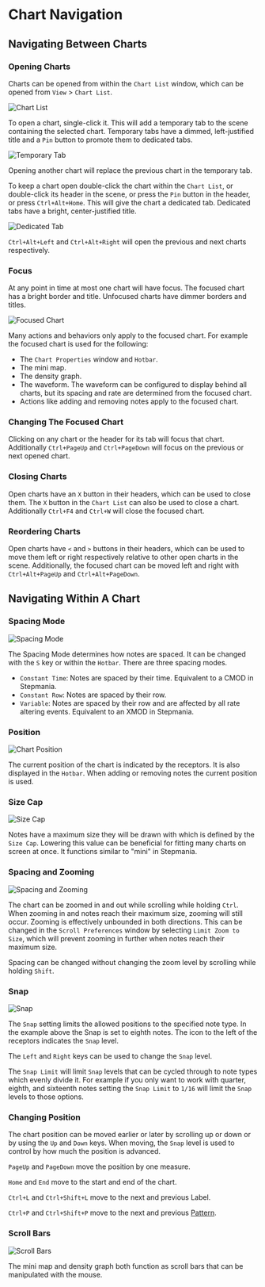 # Chart Navigation

## Navigating Between Charts

### Opening Charts

Charts can be opened from within the `Chart List` window, which can be opened from `View` > `Chart List`.

![Chart List](chart-navigation-chart-list.png "The Chart List window can be used to navigate between charts.")

To open a chart, single-click it. This will add a temporary tab to the scene containing the selected chart. Temporary tabs have a dimmed, left-justified title and a `Pin` button to promote them to dedicated tabs.

![Temporary Tab](chart-navigation-temporary-tab.png "This chart is opened in a temporary tab.")

Opening another chart will replace the previous chart in the temporary tab.

To keep a chart open double-click the chart within the `Chart List`, or double-click its header in the scene, or press the `Pin` button in the header, or press `Ctrl+Alt+Home`. This will give the chart a dedicated tab. Dedicated tabs have a bright, center-justified title.

![Dedicated Tab](chart-navigation-dedicated-tab.png "This chart is opened in a dedicated tab.")

`Ctrl+Alt+Left` and `Ctrl+Alt+Right` will open the previous and next charts respectively.

### Focus

At any point in time at most one chart will have focus. The focused chart has a bright border and title. Unfocused charts have dimmer borders and titles.

![Focused Chart](chart-navigation-focus-vs-unfocused.png "The Dance Double Hard chart has focus.")

Many actions and behaviors only apply to the focused chart. For example the focused chart is used for the following:
- The `Chart Properties` window and `Hotbar`.
- The mini map.
- The density graph.
- The waveform. The waveform can be configured to display behind all charts, but its spacing and rate are determined from the focused chart.
- Actions like adding and removing notes apply to the focused chart.

### Changing The Focused Chart

Clicking on any chart or the header for its tab will focus that chart. Additionally `Ctrl+PageUp` and `Ctrl+PageDown` will focus on the previous or next opened chart.

### Closing Charts

Open charts have an `X` button in their headers, which can be used to close them. The `X` button in the `Chart List` can also be used to close a chart. Additionally `Ctrl+F4` and `Ctrl+W` will close the focused chart.

### Reordering Charts

Open charts have `<` and `>` buttons in their headers, which can be used to move them left or right respectively relative to other open charts in the scene. Additionally, the focused chart can be moved left and right with `Ctrl+Alt+PageUp` and `Ctrl+Alt+PageDown`.

## Navigating Within A Chart

### Spacing Mode

![Spacing Mode](chart-navigation-spacing-mode.png "The spacing mode controls how notes are spaced.")

The Spacing Mode determines how notes are spaced. It can be changed with the `S` key or within the `Hotbar`. There are three spacing modes.

- `Constant Time`: Notes are spaced by their time. Equivalent to a CMOD in Stepmania.
- `Constant Row`: Notes are spaced by their row.
- `Variable`: Notes are spaced by their row and are affected by all rate altering events. Equivalent to an XMOD in Stepmania.

### Position

![Chart Position](chart-navigation-chart-position.png "The position is indicated by the receptors.")

The current position of the chart is indicated by the receptors. It is also displayed in the `Hotbar`. When adding or removing notes the current position is used.

### Size Cap

![Size Cap](chart-navigation-size-cap.png "The size cap can set a maximum size for notes.")

Notes have a maximum size they will be drawn with which is defined by the `Size Cap`. Lowering this value can be beneficial for fitting many charts on screen at once. It functions similar to "mini" in Stepmania.

### Spacing and Zooming

![Spacing and Zooming](chart-navigation-spacing-zoom.png "Spacing and zoom level can be controlled in the Hotbar.")

The chart can be zoomed in and out while scrolling while holding `Ctrl`. When zooming in and notes reach their maximum size, zooming will still occur. Zooming is effectively unbounded in both directions. This can be changed in the `Scroll Preferences` window by selecting `Limit Zoom to Size`, which will prevent zooming in further when notes reach their maximum size.

Spacing can be changed without changing the zoom level by scrolling while holding `Shift`.

### Snap

![Snap](chart-navigation-snap.png "Snap controls are available in the Hotbar.")

The `Snap` setting limits the allowed positions to the specified note type. In the example above the Snap is set to eighth notes. The icon to the left of the receptors indicates the `Snap` level.

The `Left` and `Right` keys can be used to change the `Snap` level.

The `Snap Limit` will limit `Snap` levels that can be cycled through to note types which evenly divide it. For example if you only want to work with quarter, eighth, and sixteenth notes setting the `Snap Limit` to `1/16` will limit the `Snap` levels to those options.

### Changing Position

The chart position can be moved earlier or later by scrolling up or down or by using the `Up` and `Down` keys. When moving, the `Snap` level is used to control by how much the position is advanced.

`PageUp` and `PageDown` move the position by one measure.

`Home` and `End` move to the start and end of the chart.

`Ctrl+L` and `Ctrl+Shift+L` move to the next and previous Label.

`Ctrl+P` and `Ctrl+Shift+P` move to the next and previous [Pattern](PatternGeneration.md).

### Scroll Bars

![Scroll Bars](chart-navigation-scroll-bars.png "Scroll bars can also be used to move the position.")

The mini map and density graph both function as scroll bars that can be manipulated with the mouse.